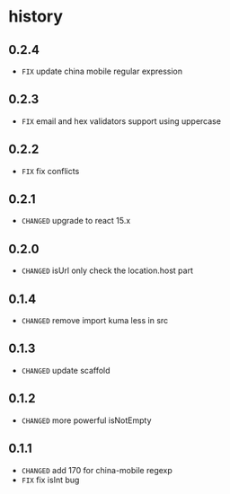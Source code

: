 # history

## 0.2.4

* `FIX` update china mobile regular expression

## 0.2.3

* `FIX` email and hex validators support using uppercase

## 0.2.2

* `FIX` fix conflicts

## 0.2.1

* `CHANGED` upgrade to react 15.x

## 0.2.0

* `CHANGED` isUrl only check the location.host part

## 0.1.4

* `CHANGED` remove import kuma less in src

## 0.1.3

* `CHANGED` update scaffold

## 0.1.2

* `CHANGED` more powerful isNotEmpty

## 0.1.1

* `CHANGED` add 170 for china-mobile regexp
* `FIX` fix isInt bug
